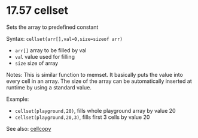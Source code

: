 # 17.57 cellset

Sets the array to predefined constant

Syntax: `cellset(arr[],val=0,size=sizeof arr)`

* `arr[]` array to be filled by val 
* `val` value used for filling 
* `size` size of array 

Notes: This is similar function to memset. It basically puts the value into every cell in an array. The size of the array can be automatically inserted at runtime by using a standard value.

Example:

* `cellset(playground,20)`, fills whole playground array by value 20 
* `cellset(playground,20,3)`, fills first 3 cells by value 20 

See also: [cellcopy](/17-api-native-functions/1758-cellcopy.md)

